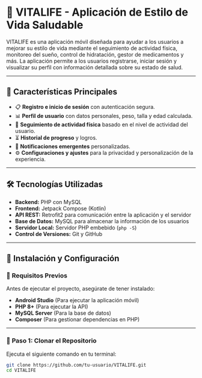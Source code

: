 # 🌿 VITALIFE - Aplicación de Estilo de Vida Saludable

VITALIFE es una aplicación móvil diseñada para ayudar a los usuarios a mejorar su estilo de vida mediante el seguimiento de actividad física, monitoreo del sueño, control de hidratación, gestor de medicamentos y más. La aplicación permite a los usuarios registrarse, iniciar sesión y visualizar su perfil con información detallada sobre su estado de salud.

---

## 📢 **Características Principales**
- 📋 **Registro e inicio de sesión** con autenticación segura.
- 📊 **Perfil de usuario** con datos personales, peso, talla y edad calculada.
- 🏃 **Seguimiento de actividad física** basado en el nivel de actividad del usuario.
- ⏳ **Historial de progreso** y logros.
- 🔔 **Notificaciones emergentes** personalizadas.
- ⚙️ **Configuraciones y ajustes** para la privacidad y personalización de la experiencia.

---

## 🛠 **Tecnologías Utilizadas**
- **Backend:** PHP con MySQL
- **Frontend:** Jetpack Compose (Kotlin)
- **API REST:** Retrofit2 para comunicación entre la aplicación y el servidor
- **Base de Datos:** MySQL para almacenar la información de los usuarios
- **Servidor Local:** Servidor PHP embebido (`php -S`)
- **Control de Versiones:** Git y GitHub

---

## 🚀 **Instalación y Configuración**

### 🔹 **Requisitos Previos**
Antes de ejecutar el proyecto, asegúrate de tener instalado:
- **Android Studio** (Para ejecutar la aplicación móvil)
- **PHP 8+** (Para ejecutar la API)
- **MySQL Server** (Para la base de datos)
- **Composer** (Para gestionar dependencias en PHP)

---

### 📌 **Paso 1: Clonar el Repositorio**
Ejecuta el siguiente comando en tu terminal:
```bash
git clone https://github.com/tu-usuario/VITALIFE.git
cd VITALIFE

